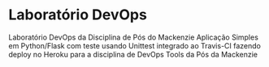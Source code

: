 # Laboratório DevOps
Laboratório DevOps da Disciplina de Pós do Mackenzie
Aplicação Simples em Python/Flask com teste usando Unittest integrado ao Travis-CI fazendo deploy no Heroku para a disciplina de DevOps Tools da Pós da Mackenzie
